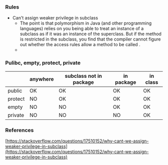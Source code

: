 

### Rules
 * Can't assign weaker privilege in subclass
    * The point is that polymorphism in Java (and other programming languages) relies on you being able to treat an instance of a subclass as if it was an instance of the superclass. But if the method is restricted in the subclass, you find that the compiler cannot figure out whether the access rules allow a method to be called .
    * 

### Pulibc, empty, protect, private

||anywhere|subclass not in package|in package|in class|
| ---- | ---- | ---- | ---- | ---- |
|public|OK|OK|OK|OK|
|protect|NO|OK|OK|OK|
|empty|NO|NO|OK|OK|
|private|NO|NO|NO|OK|



### References
[https://stackoverflow.com/questions/17510152/why-cant-we-assign-weaker-privilege-in-subclass](https://stackoverflow.com/questions/17510152/why-cant-we-assign-weaker-privilege-in-subclass)